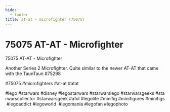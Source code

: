 ```yaml
---
hide:
  - footer
title: at-at - microfighter (75075)
---
```


# 75075 AT-AT - Microfighter

75075 AT-AT - Microfighter

Another Series 2 Microfighter. Quite similar to the newer AT-AT that came with the TaunTaun #75298

#75075 #microfighters #at-at #atat

#lego #starwars #disney #legostarwars #starwarslego #starwarsgeeks #starwarscollector #starwarsgeek #afol #legolife #minifig #minifigures #minifigs #legoaddict #legoworld  #legomania #legofan #legophoto 

